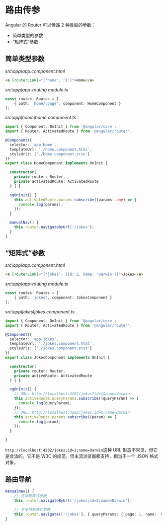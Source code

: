 

# 路由传参

Angular 的 Router 可以传递 2 种类型的参数：

- 简单类型的参数
- “矩阵式”参数

## 简单类型参数

*src\app\app.component.html*

```html
<a [routerLink]="['home', '1']">Home</a>
```

*src\app\app-routing.module.ts*

```typescript
const routes: Routes = [
    { path: 'home/:page', component: HomeComponent }
];
```

*src\app\home\home.component.ts*

```typescript
import { Component, OnInit } from '@angular/core';
import { Router, ActivatedRoute } from '@angular/router';

@Component({
  selector: 'app-home',
  templateUrl: './home.component.html',
  styleUrls: ['./home.component.scss']
})
export class HomeComponent implements OnInit {

  constructor(
    private router: Router,
    private activatedRoute: ActivatedRoute
  ) { }

  ngOnInit() {
    this.activatedRoute.params.subscribe((params: any) => {
      console.log(params);
    });
  }

  manualNav() {
    this.router.navigateByUrl('/jokes');
  }
}

```

## “矩阵式”参数

*src\app\app.component.html*

```html
<a [routerLink]="['jokes', {id: 2, name: 'Darwin'}]">Jokes</a>
```

*src\app\app-routing.module.ts*

```typescript
const routes: Routes = [
    { path: 'jokes', component: JokesComponent }
];
```

*src\app\jokes\jokes.component.ts*

```typescript
import { Component, OnInit } from '@angular/core';
import { Router, ActivatedRoute } from '@angular/router';

@Component({
  selector: 'app-jokes',
  templateUrl: './jokes.component.html',
  styleUrls: ['./jokes.component.scss']
})
export class JokesComponent implements OnInit {

  constructor(
    private router: Router,
    private activeRoute: ActivatedRoute
  ) { }

  ngOnInit() {
    // URL: http://localhost:4202/jokes?id=1&name=darwin
    this.activeRoute.queryParams.subscribe((queryParam) => {
      console.log(queryParam);
    });
    // URL: http://localhost:4202/jokes;id=2;name=Darwin
    this.activeRoute.params.subscribe((param) => {
      console.log(param);
    });
  }

}

```

`http://localhost:4202/jokes;id=2;name=Darwin`这种 URL 形态不常见，但它是合法的。它不是 W3C 的规范，但主流浏览器都支持，相当于一个 JSON 格式对象。

## 路由导航

```typescript
manualNav() {
    // 支持矩阵式参数
    this.router.navigateByUrl('/jokes;id=2;name=Darwin');
    
    // 不支持矩阵式参数
    this.router.navigate(['/jokes'], { queryParams: { page: 1, name: 'Newton' } });
}
```

